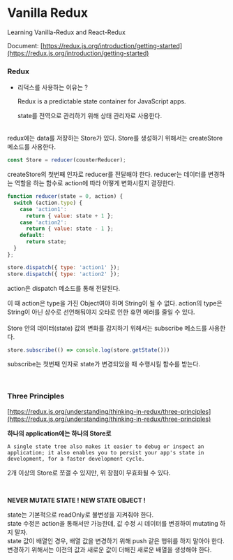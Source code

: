 # Vanilla Redux

Learning Vanilla-Redux and React-Redux

Document: [https://redux.js.org/introduction/getting-started](https://redux.js.org/introduction/getting-started)

### Redux

- 리덕스를 사용하는 이유는 ?

    Redux is a predictable state container for JavaScript apps.

    state를 전역으로 관리하기 위해 상태 관리자로 사용한다.

<br> 
redux에는 data를 저장하는 Store가 있다.
Store를 생성하기 위해서는 createStore 메소드를 사용한다.

```jsx
const Store = reducer(counterReducer);
```

createStore의 첫번째 인자로 reducer를 전달해야 한다.
reducer는 데이터를 변경하는 역할을 하는 함수로 action에 따라 어떻게 변화시킬지 결정한다.

```jsx
function reducer(state = 0, action) {
  switch (action.type) {
    case 'action1':
      return { value: state + 1 };
    case 'action2':
      return { value: state - 1 };
    default:
      return state;
  }
};

store.dispatch({ type: 'action1' });
store.dispatch({ type: 'action2' });
```

action은 dispatch 메소드를 통해 전달된다.

이 때 action은 type을 가진 Object여야 하며 String이 될 수 없다.
action의 type은 String이 아닌 상수로 선언해둬야지 오타로 인한 휴먼 에러를 줄일 수 있다.
<br> 
<br> 
Store 안의 데이터(state) 값의 변화를 감지하기 위해서는 subscribe 메소드를 사용한다.

```jsx
store.subscribe(() => console.log(store.getState()))
```

subscribe는 첫번째 인자로 state가 변경되었을 때 수행시킬 함수를 받는다.

<br>

### Three Principles

[https://redux.js.org/understanding/thinking-in-redux/three-principles](https://redux.js.org/understanding/thinking-in-redux/three-principles)

**하나의 application에는 하나의 Store로**

``` A single state tree also makes it easier to debug or inspect an application; it also enables you to persist your app's state in development, for a faster development cycle. ```

2개 이상의 Store로 쪼갤 수 있지만, 위 장점이 무효화될 수 있다.

<br> 


**NEVER MUTATE STATE  ! NEW STATE OBJECT !**

state는 기본적으로 readOnly로 불변성을 지켜줘야 한다. <br>
state 수정은 action을 통해서만 가능한데, 값 수정 시 데이터를 변경하여 mutating 하지 말자. <br>
state 값이 배열인 경우, 배열 값을 변경하기 위해 push 같은 행위를 하지 말아야 한다. 변경하기 위해서는 이전의 값과 새로운 값이 더해진 새로운 배열을 생성해야 한다.
